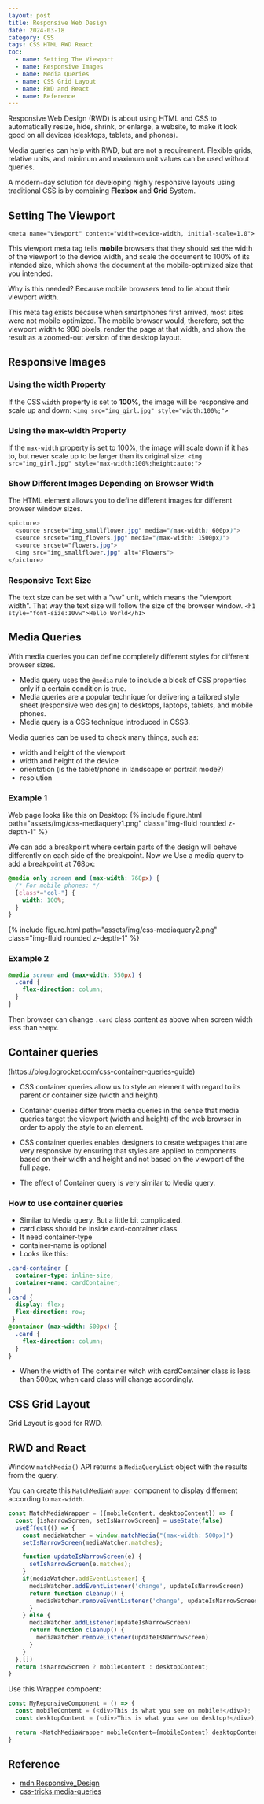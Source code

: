 ```yaml
---
layout: post
title: Responsive Web Design
date: 2024-03-18
category: CSS
tags: CSS HTML RWD React
toc: 
  - name: Setting The Viewport
  - name: Responsive Images
  - name: Media Queries
  - name: CSS Grid Layout
  - name: RWD and React
  - name: Reference
---
```


Responsive Web Design (RWD) is about using HTML and CSS to automatically resize, hide, shrink, or enlarge, a website, to make it look good on all devices (desktops, tablets, and phones).

Media queries can help with RWD, but are not a requirement. Flexible grids, relative units, and minimum and maximum unit values can be used without queries.

A modern-day solution for developing highly responsive layouts using traditional CSS is by combining **Flexbox** and **Grid** System.

## Setting The Viewport

`<meta name="viewport" content="width=device-width, initial-scale=1.0">`

This viewport meta tag tells **mobile** browsers that they should set the width of the viewport to the device width, and scale the document to 100% of its intended size, which shows the document at the mobile-optimized size that you intended.

Why is this needed? Because mobile browsers tend to lie about their viewport width.

This meta tag exists because when smartphones first arrived, most sites were not mobile optimized. The mobile browser would, therefore, set the viewport width to 980 pixels, render the page at that width, and show the result as a zoomed-out version of the desktop layout. 

## Responsive Images

### Using the width Property
If the CSS `width` property is set to **100%**, the image will be responsive and scale up and down: `<img src="img_girl.jpg" style="width:100%;">`

### Using the max-width Property
If the `max-width` property is set to 100%, the image will scale down if it has to, but never scale up to be larger than its original size: `<img src="img_girl.jpg" style="max-width:100%;height:auto;">`

### Show Different Images Depending on Browser Width
The HTML <picture> element allows you to define different images for different browser window sizes.
```css
<picture>
  <source srcset="img_smallflower.jpg" media="(max-width: 600px)">
  <source srcset="img_flowers.jpg" media="(max-width: 1500px)">
  <source srcset="flowers.jpg">
  <img src="img_smallflower.jpg" alt="Flowers">
</picture>
```

### Responsive Text Size
The text size can be set with a "vw" unit, which means the "viewport width".
That way the text size will follow the size of the browser window.
`<h1 style="font-size:10vw">Hello World</h1>`

## Media Queries

With media queries you can define completely different styles for different browser sizes.

- Media query uses the `@media` rule to include a block of CSS properties only if a certain condition is true.
- Media queries are a popular technique for delivering a tailored style sheet (responsive web design) to desktops, laptops, tablets, and mobile phones.
- Media query is a CSS technique introduced in CSS3.

Media queries can be used to check many things, such as:
- width and height of the viewport
- width and height of the device
- orientation (is the tablet/phone in landscape or portrait mode?)
- resolution

### Example 1

Web page looks like this on Desktop: 
{% include figure.html path="assets/img/css-mediaquery1.png" class="img-fluid rounded z-depth-1" %}

We can add a breakpoint where certain parts of the design will behave differently on each side of the breakpoint.
Now we Use a media query to add a breakpoint at 768px:
```css
@media only screen and (max-width: 768px) {
  /* For mobile phones: */
  [class*="col-"] {
    width: 100%;
  }
}
```
{% include figure.html path="assets/img/css-mediaquery2.png" class="img-fluid rounded z-depth-1" %}

### Example 2

```css
@media screen and (max-width: 550px) {
  .card {
    flex-direction: column;
  }
}
```
Then browser can change `.card` class content as above when screen width less than `550px`.

## Container queries

(https://blog.logrocket.com/css-container-queries-guide)

- CSS container queries allow us to style an element with regard to its parent or container size (width and height). 

- Container queries differ from media queries in the sense that media queries target the viewport (width and height) of the web browser in order to apply the style to an element.

- CSS container queries enables designers to create webpages that are very responsive by ensuring that styles are applied to components based on their width and height and not based on the viewport of the full page.

- The effect of Container query is very similar to Media query.

### How to use container queries

- Similar to Media query. But a little bit complicated.
- card class should be inside card-container class. 
- It need container-type
- container-name is optional
- Looks like this:
```css
.card-container {
  container-type: inline-size;
  container-name: cardContainer;
}
.card {
  display: flex;
  flex-direction: row;
 }
@container (max-width: 500px) {
  .card {
    flex-direction: column;
  }
}
```

- When the width of The container witch with cardContainer class is less than 500px, when card class will change accordingly. 

## CSS Grid Layout
Grid Layout is good for RWD.

## RWD and React

Window `matchMedia()` API returns a `MediaQueryList` object with the results from the query.

You can create this `MatchMediaWrapper` component to display differnent according to `max-width`.
```js
const MatchMediaWrapper = ({mobileContent, desktopContent}) => {
  const [isNarrowScreen, setIsNarrowScreen] = useState(false)
  useEffect(() => {
    const mediaWatcher = window.matchMedia("(max-width: 500px)")
    setIsNarrowScreen(mediaWatcher.matches);

    function updateIsNarrowScreen(e) {
      setIsNarrowScreen(e.matches);
    }
    if(mediaWatcher.addEventListener) {
      mediaWatcher.addEventListener('change', updateIsNarrowScreen)
      return function cleanup() {
        mediaWatcher.removeEventListener('change', updateIsNarrowScreen)
      }
    } else {
      mediaWatcher.addListener(updateIsNarrowScreen)
      return function cleanup() {
        mediaWatcher.removeListener(updateIsNarrowScreen)
      }
    }
  },[])
  return isNarrowScreen ? mobileContent : desktopContent;
}
```
Use this Wrapper compoent:
```js
const MyReponsiveComponent = () => {
  const mobileContent = (<div>This is what you see on mobile!</div>);
  const desktopContent = (<div>This is what you see on desktop!</div>);

  return <MatchMediaWrapper mobileContent={mobileContent} desktopContent={desktopContent}/>
}
```

## Reference

- [mdn Responsive_Design](https://developer.mozilla.org/en-US/docs/Learn/CSS/CSS_layout/Responsive_Design)
- [css-tricks media-queries](https://css-tricks.com/a-complete-guide-to-css-media-queries/)
